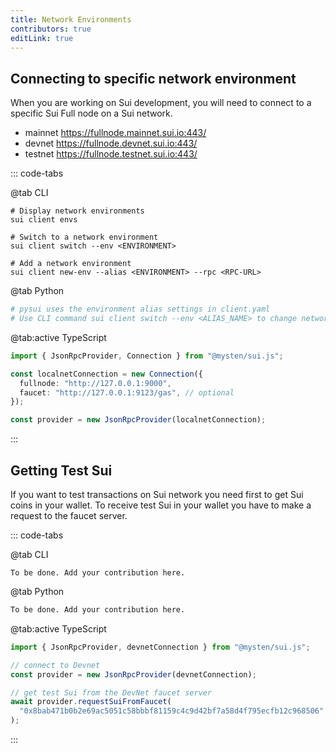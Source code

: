 ```yaml
---
title: Network Environments
contributors: true
editLink: true
---
```


## Connecting to specific network environment

When you are working on Sui development, you will need to connect to a specific Sui Full node on a Sui network.

- mainnet https://fullnode.mainnet.sui.io:443/
- devnet https://fullnode.devnet.sui.io:443/
- testnet https://fullnode.testnet.sui.io:443/

::: code-tabs

@tab CLI

```shell
# Display network environments 
sui client envs

# Switch to a network environment
sui client switch --env <ENVIRONMENT>

# Add a network environment
sui client new-env --alias <ENVIRONMENT> --rpc <RPC-URL>
```

@tab Python

```python
# pysui uses the environment alias settings in client.yaml
# Use CLI command sui client switch --env <ALIAS_NAME> to change network
```

@tab:active TypeScript

```ts
import { JsonRpcProvider, Connection } from "@mysten/sui.js";

const localnetConnection = new Connection({
  fullnode: "http://127.0.0.1:9000",
  faucet: "http://127.0.0.1:9123/gas", // optional
});

const provider = new JsonRpcProvider(localnetConnection);
```

:::

## Getting Test Sui

If you want to test transactions on Sui network you need first to get Sui coins in your wallet. To receive test Sui in your wallet you have to make a request to the faucet server.

::: code-tabs

@tab CLI

```shell
To be done. Add your contribution here.
```

@tab Python

```python
To be done. Add your contribution here.
```

@tab:active TypeScript

```ts
import { JsonRpcProvider, devnetConnection } from "@mysten/sui.js";

// connect to Devnet
const provider = new JsonRpcProvider(devnetConnection);

// get test Sui from the DevNet faucet server
await provider.requestSuiFromFaucet(
  "0x8bab471b0b2e69ac5051c58bbbf81159c4c9d42bf7a58d4f795ecfb12c968506"
);
```

:::
